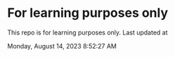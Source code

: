 # For learning purposes only
This repo is for learning purposes only.
Last updated at

Monday, August 14, 2023 8:52:27 AM

